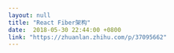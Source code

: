 ```yaml
---
layout: null
title: "React Fiber架构"
date:  2018-05-30 22:44:00 +0800
link: "https://zhuanlan.zhihu.com/p/37095662"
---
```


